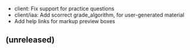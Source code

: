 * client: Fix support for practice questions
* client/iaa: Add scorrect grade_algorithm, for user-generated material
* Add help links for markup preview boxes

## (unreleased)
